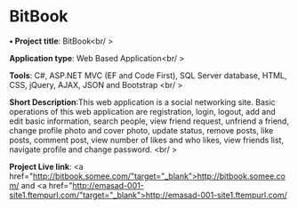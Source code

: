 # BitBook

<strong>•	Project title</strong>: BitBook<br/ >

<strong>Application type</strong>: Web Based Application<br/ >

<strong>Tools</strong>: C#, ASP.NET MVC (EF and Code First), SQL Server database, HTML, CSS, jQuery, AJAX, JSON and Bootstrap <br/ >

<strong>Short Description</strong>:This web application is a social networking site. Basic operations of this web application are registration, login, logout, add and edit basic information, search people, view friend request, unfriend a friend, change profile photo and cover photo, update status, remove posts, like posts, comment post, view number of likes and who likes, view friends list, navigate profile and change password. <br/ >

<strong>Project Live link</strong>: <a href="http://bitbook.somee.com/"target="_blank">http://bitbook.somee.com/</a> and <a href="http://emasad-001-site1.ftempurl.com/"target="_blank">http://emasad-001-site1.ftempurl.com/</a>
